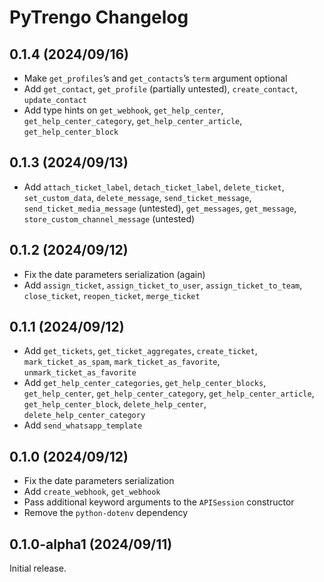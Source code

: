 # PyTrengo Changelog

## 0.1.4 (2024/09/16)

* Make `get_profiles`’s and `get_contacts`’s `term` argument optional
* Add `get_contact`, `get_profile` (partially untested), `create_contact`,
  `update_contact`
* Add type hints on `get_webhook`, `get_help_center`, `get_help_center_category`, `get_help_center_article`,
  `get_help_center_block`

## 0.1.3 (2024/09/13)

* Add `attach_ticket_label`, `detach_ticket_label`, `delete_ticket`, `set_custom_data`, `delete_message`,
  `send_ticket_message`, `send_ticket_media_message` (untested), `get_messages`, `get_message`,
  `store_custom_channel_message` (untested)

## 0.1.2 (2024/09/12)

* Fix the date parameters serialization (again)
* Add `assign_ticket`, `assign_ticket_to_user`, `assign_ticket_to_team`, `close_ticket`, `reopen_ticket`, `merge_ticket`

## 0.1.1 (2024/09/12)

* Add `get_tickets`, `get_ticket_aggregates`, `create_ticket`, `mark_ticket_as_spam`, `mark_ticket_as_favorite`,
  `unmark_ticket_as_favorite`
* Add `get_help_center_categories`, `get_help_center_blocks`, `get_help_center`, `get_help_center_category`,
  `get_help_center_article`, `get_help_center_block`, `delete_help_center`, `delete_help_center_category`
* Add `send_whatsapp_template`

## 0.1.0 (2024/09/12)

* Fix the date parameters serialization
* Add `create_webhook`, `get_webhook`
* Pass additional keyword arguments to the `APISession` constructor
* Remove the `python-dotenv` dependency

## 0.1.0-alpha1 (2024/09/11)

Initial release.